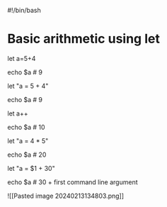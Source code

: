 



#!/bin/bash

# Basic arithmetic using let

let a=5+4

echo $a # 9

let "a = 5 + 4"

echo $a # 9

let a++

echo $a # 10

let "a = 4 * 5"

echo $a # 20

let "a = $1 + 30"

echo $a # 30 + first command line argument




![[Pasted image 20240213134803.png]]